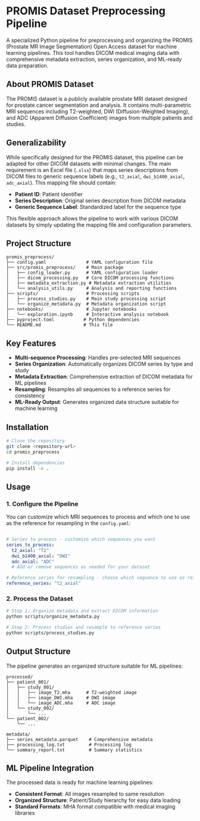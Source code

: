 # PROMIS Dataset Preprocessing Pipeline

A specialized Python pipeline for preprocessing and organizing the PROMIS (Prostate MR Image Segmentation) Open Access dataset for machine learning pipelines. This tool handles DICOM medical imaging data with comprehensive metadata extraction, series organization, and ML-ready data preparation.

## About PROMIS Dataset

The PROMIS dataset is a publicly available prostate MRI dataset designed for prostate cancer segmentation and analysis. It contains multi-parametric MRI sequences including T2-weighted, DWI (Diffusion-Weighted Imaging), and ADC (Apparent Diffusion Coefficient) images from multiple patients and studies.

## Generalizability

While specifically designed for the PROMIS dataset, this pipeline can be adapted for other DICOM datasets with minimal changes. The main requirement is an Excel file (`.xlsx`) that maps series descriptions from DICOM files to generic sequence labels (e.g., `t2_axial`, `dwi_b1400_axial`, `adc_axial`). This mapping file should contain:

- **Patient ID**: Patient identifier
- **Series Description**: Original series description from DICOM metadata
- **Generic Sequence Label**: Standardized label for the sequence type

This flexible approach allows the pipeline to work with various DICOM datasets by simply updating the mapping file and configuration parameters.

## Project Structure

```
promis_preprocess/
├── config.yaml               # YAML configuration file
├── src/promis_preprocess/    # Main package
│   ├── config_loader.py      # YAML configuration loader
│   ├── dicom_processing.py   # Core DICOM processing functions
│   ├── metadata_extraction.py # Metadata extraction utilities
│   └── analysis_utils.py     # Analysis and reporting functions
├── scripts/                  # Processing scripts
│   ├── process_studies.py    # Main study processing script
│   └── organize_metadata.py  # Metadata organization script
├── notebooks/                # Jupyter notebooks
│   └── exploration.ipynb     # Interactive analysis notebook
├── pyproject.toml           # Python dependencies
└── README.md                # This file
```

## Key Features

- **Multi-sequence Processing**: Handles pre-selected MRI sequences
- **Series Organization**: Automatically organizes DICOM series by type and study
- **Metadata Extraction**: Comprehensive extraction of DICOM metadata for ML pipelines
- **Resampling**: Resamples all sequences to a reference series for consistency
- **ML-Ready Output**: Generates organized data structure suitable for machine learning

## Installation

```bash
# Clone the repository
git clone <repository-url>
cd promis_preprocess

# Install dependencies
pip install -e .
```

## Usage

### 1. Configure the Pipeline

You can customize which MRI sequences to process and which one to use as the reference for resampling in the `config.yaml`:

```yaml

# Series to process - customize which sequences you want
series_to_process:
  t2_axial: "T2"
  dwi_b1400_axial: "DWI"
  adc_axial: "ADC"
  # Add or remove sequences as needed for your dataset

# Reference series for resampling - choose which sequence to use as reference
reference_series: "t2_axial"
```

### 2. Process the Dataset

```bash
# Step 1: Organize metadata and extract DICOM information
python scripts/organize_metadata.py

# Step 2: Process studies and resample to reference series
python scripts/process_studies.py
```

## Output Structure

The pipeline generates an organized structure suitable for ML pipelines:

```
processed/
├── patient_001/
│   ├── study_001/
│   │   ├── image_T2.mha      # T2-weighted image
│   │   ├── image_DWI.mha     # DWI image 
│   │   └── image_ADC.mha     # ADC image
│   └── study_002/
│       └── ...
└── patient_002/
    └── ...

metadata/
├── series_metadata.parquet    # Comprehensive metadata
├── processing_log.txt         # Processing log
└── summary_report.txt         # Summary statistics
```

## ML Pipeline Integration

The processed data is ready for machine learning pipelines:

- **Consistent Format**: All images resampled to same resolution
- **Organized Structure**: Patient/Study hierarchy for easy data loading
- **Standard Formats**: MHA format compatible with medical imaging libraries
